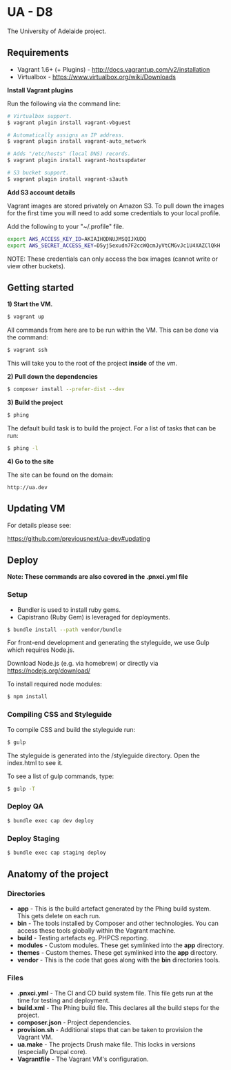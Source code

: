 UA - D8
=======

The University of Adelaide project.

## Requirements

* Vagrant 1.6+ (+ Plugins) - http://docs.vagrantup.com/v2/installation
* Virtualbox - https://www.virtualbox.org/wiki/Downloads

**Install Vagrant plugins**

Run the following via the command line:

```bash
# Virtualbox support.
$ vagrant plugin install vagrant-vbguest

# Automatically assigns an IP address.
$ vagrant plugin install vagrant-auto_network

# Adds "/etc/hosts" (local DNS) records.
$ vagrant plugin install vagrant-hostsupdater

# S3 bucket support.
$ vagrant plugin install vagrant-s3auth
```

**Add S3 account details**

Vagrant images are stored privately on Amazon S3. To pull down the images for the first time
you will need to add some credentials to your local profile.

Add the following to your "~/.profile" file.

```bash
export AWS_ACCESS_KEY_ID=AKIAIHQDNUJMSQIJXUDQ
export AWS_SECRET_ACCESS_KEY=D5yj5exudn7F2ccWQcmJyVtCMGvJc1U4XAZClQkH
```

NOTE: These credentials can only access the box images (cannot write or view other buckets).

## Getting started

**1) Start the VM.**

```bash
$ vagrant up
```

All commands from here are to be run within the VM. This can be done via the command:

```bash
$ vagrant ssh
```

This will take you to the root of the project **inside** of the vm.

**2) Pull down the dependencies**

```bash
$ composer install --prefer-dist --dev
```

**3) Build the project**

```bash
$ phing
```

The default build task is to build the project. For a list of tasks that can be run:

```bash
$ phing -l
```

**4) Go to the site**

The site can be found on the domain:

```
http://ua.dev
```

## Updating VM

For details please see:

https://github.com/previousnext/ua-dev#updating

## Deploy

**Note: These commands are also covered in the .pnxci.yml file**

### Setup

* Bundler is used to install ruby gems.
* Capistrano (Ruby Gem) is leveraged for deployments.

```bash
$ bundle install --path vendor/bundle
```


For front-end development and generating the styleguide, we use Gulp which
requires Node.js.

Download Node.js (e.g. via homebrew) or directly via https://nodejs.org/download/

To install required node modules:

```bash
$ npm install
```

### Compiling CSS and Styleguide

To compile CSS and build the styleguide run:

```bash
$ gulp
```

The styleguide is generated into the /styleguide directory. Open the index.html
to see it.

To see a list of gulp commands, type:

```bash
$ gulp -T
```

### Deploy QA

```bash
$ bundle exec cap dev deploy
```

### Deploy Staging

```bash
$ bundle exec cap staging deploy
```

## Anatomy of the project

### Directories

* **app** - This is the build artefact generated by the Phing build system. This gets delete on each run.
* **bin** - The tools installed by Composer and other technologies. You can access these tools globally within the Vagrant machine.
* **build** - Testing artefacts eg. PHPCS reporting.
* **modules** - Custom modules. These get symlinked into the **app** directory.
* **themes** - Custom themes. These get symlinked into the **app** directory.
* **vendor** - This is the code that goes along with the **bin** directories tools.

### Files

* **.pnxci.yml** - The CI and CD build system file. This file gets run at the time for testing and deployment.
* **build.xml** - The Phing build file. This declares all the build steps for the project.
* **composer.json** - Project dependencies.
* **provision.sh** - Additional steps that can be taken to provision the Vagrant VM.
* **ua.make** - The projects Drush make file. This locks in versions (especially Drupal core).
* **Vagrantfile** - The Vagrant VM's configuration.
